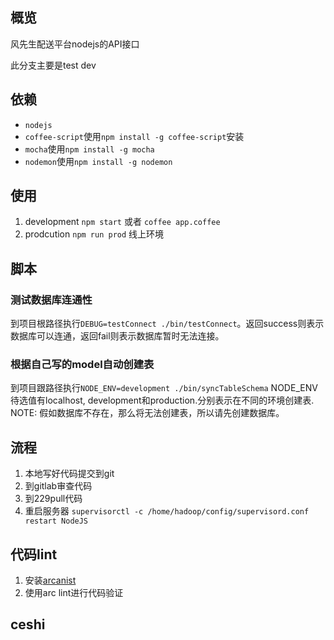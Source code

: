 ## 概览
风先生配送平台nodejs的API接口

此分支主要是test dev

## 依赖
* `nodejs`
* `coffee-script`使用`npm install -g coffee-script`安装
* `mocha`使用`npm install -g mocha`
* `nodemon`使用`npm install -g nodemon`

## 使用
1. development `npm start` 或者 `coffee app.coffee`
2. prodcution  `npm run prod`  线上环境

## 脚本
### 测试数据库连通性
到项目根路径执行`DEBUG=testConnect ./bin/testConnect`。返回success则表示数据库可以连通，返回fail则表示数据库暂时无法连接。
### 根据自己写的model自动创建表
到项目跟路径执行`NODE_ENV=development ./bin/syncTableSchema` NODE_ENV待选值有localhost, development和production.分别表示在不同的环境创建表. NOTE: 假如数据库不存在，那么将无法创建表，所以请先创建数据库。
## 流程
1. 本地写好代码提交到git
2. 到gitlab审查代码
3. 到229pull代码
4. 重启服务器 `supervisorctl -c /home/hadoop/config/supervisord.conf restart NodeJS`

## 代码lint
1. 安装[arcanist](https://secure.phabricator.com/book/phabricator/article/arcanist_quick_start/)
2. 使用arc lint进行代码验证

## ceshi
